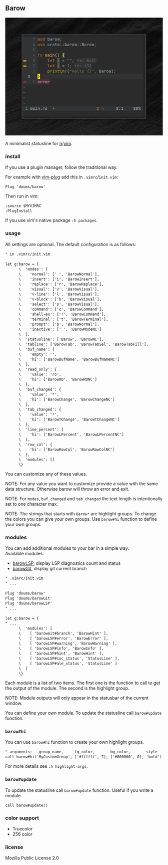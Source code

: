 ## Barow

![barow](./img/barow.png)

A minimalist statusline for [n](https://neovim.io/)/[vim](https://www.vim.org/).

### install
If you use a plugin manager, follow the traditional way.

For example with [vim-plug](https://github.com/junegunn/vim-plug) add this in `.vimrc`/`init.vim`:
```
Plug 'doums/barow'
```

Then run in vim:
```
:source $MYVIMRC
:PlugInstall
```
If you use vim's native package `:h packages`.

### usage

All settings are optional.
The default configuration is as follows:

```
" in .vimrc/init.vim

let g:barow = {
      \  'modes': {
      \    'normal': [' ', 'BarowNormal'],
      \    'insert': ['i', 'BarowInsert'],
      \    'replace': ['r', 'BarowReplace'],
      \    'visual': ['v', 'BarowVisual'],
      \    'v-line': ['l', 'BarowVisual'],
      \    'v-block': ['b', 'BarowVisual'],
      \    'select': ['s', 'BarowVisual'],
      \    'command': ['c', 'BarowCommand'],
      \    'shell-ex': ['!', 'BarowCommand'],
      \    'terminal': ['t', 'BarowTerminal'],
      \    'prompt': ['p', 'BarowNormal'],
      \    'inactive': [' ', 'BarowModeNC']
      \  },
      \  'statusline': ['Barow', 'BarowNC'],
      \  'tabline': ['BarowTab', 'BarowTabSel', 'BarowTabFill'],
      \  'buf_name': {
      \    'empty': '',
      \    'hi': ['BarowBufName', 'BarowBufNameNC']
      \  },
      \  'read_only': {
      \    'value': 'ro',
      \    'hi': ['BarowRO', 'BarowRONC']
      \  },
      \  'buf_changed': {
      \    'value': '*',
      \    'hi': ['BarowChange', 'BarowChangeNC']
      \  },
      \  'tab_changed': {
      \    'value': '*',
      \    'hi': ['BarowTChange', 'BarowTChangeNC']
      \  },
      \  'line_percent': {
      \    'hi': ['BarowLPercent', 'BarowLPercentNC']
      \  },
      \  'row_col': {
      \    'hi': ['BarowRowCol', 'BarowRowColNC']
      \  },
      \  'modules': []
      \}
```
You can customize any of these values.

NOTE: For any value you want to customize provide a value with the same data structure. Otherwise barow will throw an error and exit.

NOTE: For `modes`, `buf_changed` and `tab_changed` the text length is intentionally set to one character max.

NOTE: The strings that starts with `Barow*` are highlight groups. To change the colors you can give your own groups. Use `barow#hi` function to define your own groups.

### modules

You can add additional modules to your bar in a simple way.\
Available modules:
- [barowLSP](https://github.com/doums/barowLSP), display LSP diagnostics count and status
- [barowGit](https://github.com/doums/barowGit), display git current branch

```
" .vimrc/init.vim
" ...

Plug 'doums/barow'
Plug 'doums/barowGit'
Plug 'doums/barowLSP'
" ...

let g:barow = {
" ...
      \  'modules': [
      \    [ 'barowGit#branch', 'BarowHint' ],
      \    [ 'barowLSP#error', 'BarowError' ],
      \    [ 'barowLSP#warning', 'BarowWarning' ],
      \    [ 'barowLSP#info', 'BarowInfo' ],
      \    [ 'barowLSP#hint', 'BarowHint' ],
      \    [ 'barowLSP#coc_status', 'StatusLine' ],
      \    [ 'barowLSP#ale_status', 'StatusLine' ]
      \  ]
      \}
```

Each module is a list of two items. The first one is the function to call to get the output of the module. The second is the highlight group.

NOTE: Module outputs will only appear in the statusbar of the current window.

You can define your own module. To update the statusline call `barow#update` function.

### `barow#hi`

You can use `barow#hi` function to create your own highlight groups.
```
" arguments:   group_name,     fg_color,       bg_color,       style
call barow#hi('MyCustomGroup', ['#ffffff', 7], ['#000000', 0], 'bold')
```
For more details see `:h highlight-args`.

### `barow#update`

To update the statusline call `barow#update` function. Useful if you write a module.
```
call barow#update()
```

### color support
- Truecolor
- 256 color

### license
Mozilla Public License 2.0
